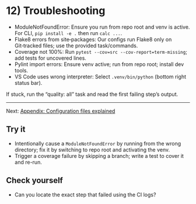 # 12) Troubleshooting

- ModuleNotFoundError: Ensure you run from repo root and venv is active. For CLI, `pip install -e .` then run `calc ...`.
- Flake8 errors from site‑packages: Our configs run Flake8 only on Git‑tracked files; use the provided task/commands.
- Coverage not 100%: Run `pytest --cov=src --cov-report=term-missing`; add tests for uncovered lines.
- Pylint import errors: Ensure venv active; run from repo root; install dev tools.
- VS Code uses wrong interpreter: Select `.venv/bin/python` (bottom right status bar).

If stuck, run the “quality: all” task and read the first failing step’s output.

---

Next: [Appendix: Configuration files explained](./appendix-configs.md)

## Try it

- Intentionally cause a `ModuleNotFoundError` by running from the wrong directory; fix it by switching to repo root and activating the venv.
- Trigger a coverage failure by skipping a branch; write a test to cover it and re-run.

## Check yourself

- Can you locate the exact step that failed using the CI logs?

